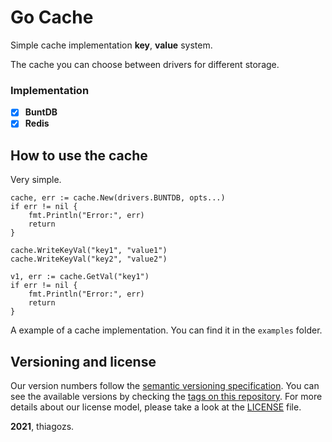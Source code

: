 # Go Cache 

Simple cache implementation **key**, **value** system.

The cache you can choose between drivers for different storage.

### Implementation
* [x] **BuntDB** 
* [x] **Redis**

## How to use the cache

Very simple.

```golang
cache, err := cache.New(drivers.BUNTDB, opts...)
if err != nil {
	fmt.Println("Error:", err)
	return
}

cache.WriteKeyVal("key1", "value1")
cache.WriteKeyVal("key2", "value2")

v1, err := cache.GetVal("key1")
if err != nil {
	fmt.Println("Error:", err)
	return
}

```

A example of a cache implementation. You can find it in the `examples` folder.	

## Versioning and license

Our version numbers follow the [semantic versioning specification](http://semver.org/). You can see the available versions by checking the [tags on this repository](https://github.com/thiagozs/go-cache/tags). For more details about our license model, please take a look at the [LICENSE](LICENSE) file.

**2021**, thiagozs.